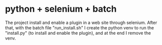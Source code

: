 # python + selenium + batch

The project install and enable a plugin in a web site through selenium.
After that, with the batch file "run_install.sh" I create the python venv to run the "install.py" (to install and enable the plugin), and at the end I remove the venv.

